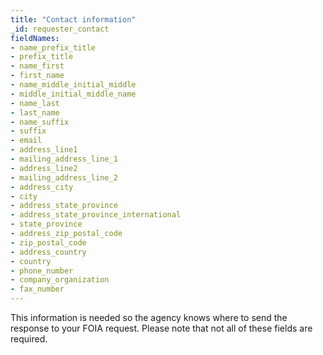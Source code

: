 ```yaml
---
title: "Contact information"
_id: requester_contact
fieldNames:
- name_prefix_title
- prefix_title
- name_first
- first_name
- name_middle_initial_middle
- middle_initial_middle_name
- name_last
- last_name
- name_suffix
- suffix
- email
- address_line1
- mailing_address_line_1
- address_line2
- mailing_address_line_2
- address_city
- city
- address_state_province
- address_state_province_international
- state_province
- address_zip_postal_code
- zip_postal_code
- address_country
- country
- phone_number
- company_organization
- fax_number
---
```

This information is needed so the agency knows where to send the response
to your FOIA request. Please note that not all of these fields are
required.
